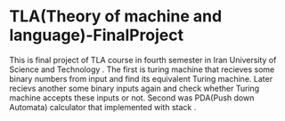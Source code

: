 # TLA(Theory of machine and language)-FinalProject

This is final project of TLA course in fourth semester in Iran University of Science and Technology .
The first is turing machine that recieves some binary numbers from input and find its equivalent Turing machine. Later recievs another some binary inputs again and check whether Turing machine accepts these inputs or not.
Second was PDA(Push down Automata) calculator that implemented with stack .
